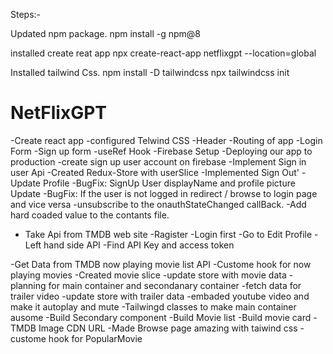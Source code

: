 Steps:-

Updated npm package.
npm install -g npm@8

installed create reat app
npx create-react-app netflixgpt --location=global

Installed tailwind Css.
npm install -D tailwindcss
npx tailwindcss init

# NetFlixGPT

-Create react app
-configured Telwind CSS
-Header
-Routing of app
-Login Form
-Sign up form
-useRef Hook
-Firebase Setup
-Deploying our app to production
-create sign up user account on firebase
-Implement Sign in user Api
-Created Redux-Store with userSlice
-Implemented Sign Out'
-Update Profile
-BugFix: SignUp User displayName and profile picture Update
-BugFix: If the user is not logged in redirect / browse to login page and vice versa
-unsubscribe to the onauthStateChanged callBack.
-Add hard coaded value to the contants file.

- Take Api from TMDB web site
  -Ragister
  -Login first
  -Go to Edit Profile
  -Left hand side API
  -Find API Key and access token

-Get Data from TMDB now playing movie list API
-Custome hook for now playing movies
-Created movie slice
-update store with movie data
-planning for main container and secondanary container
-fetch data for trailer video
-update store with trailer data
-embaded youtube video and make it autoplay and mute
-Tailwingd classes to make main container ausome
-Build Secondary component
-Build Movie list
-Build movie card
-TMDB Image CDN URL
-Made Browse page amazing with taiwind css
-custome hook for PopularMovie
